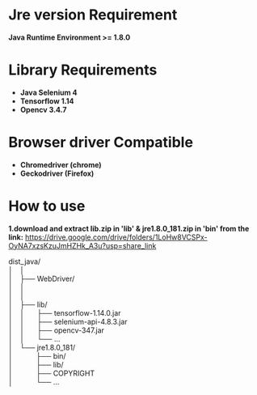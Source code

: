 # Jre version Requirement

**Java Runtime Environment >= 1.8.0**

# Library Requirements

* **Java Selenium 4**
* **Tensorflow 1.14**
* **Opencv 3.4.7**

# Browser driver Compatible

* **Chromedriver (chrome)**
* **Geckodriver (Firefox)**

# How to use 

**1.download and extract lib.zip in 'lib' & jre1.8.0_181.zip in 'bin' from the link:** 
https://drive.google.com/drive/folders/1LoHw8VCSPx-OyNA7xzsKzuJmHZHk_A3u?usp=share_link


dist_java/  
 │&emsp;│     
 │&emsp;├── WebDriver/  
 │&emsp;│   
 │&emsp;│     
 │&emsp;├── lib/  
 │&emsp;│&emsp;&ensp;&nbsp;├── tensorflow-1.14.0.jar  
 │&emsp;│&emsp;&ensp;&nbsp;├── selenium-api-4.8.3.jar  
 │&emsp;│&emsp;&ensp;&nbsp;├── opencv-347.jar  
 │&emsp;│&emsp;&ensp;&nbsp;└── ...  
 │&emsp;└── jre1.8.0_181/  
 │&emsp;&emsp;&ensp;&ensp;&nbsp;├── bin/  
 │&emsp;&emsp;&ensp;&ensp;&nbsp;├── lib/  
 │&emsp;&emsp;&ensp;&ensp;&nbsp;├── COPYRIGHT  
 │&emsp;&emsp;&ensp;&ensp;&nbsp;└── ...  
 
